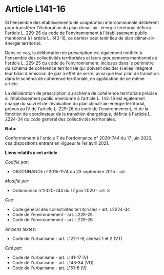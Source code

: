 # Article L141-16

Si l'ensemble des établissements de coopération intercommunale délibèrent pour transférer l'élaboration du plan climat-air-
énergie territorial défini à l'article L. 229-26 du code de l'environnement à l'établissement public mentionné à l'article L.
143-16, ce dernier peut tenir lieu de plan climat-air-énergie territorial.

Dans ce cas, la délibération de prescription est également notifiée à l'ensemble des collectivités territoriales et leurs
groupements mentionnés à l'article L. 229-25 du code de l'environnement, incluses dans le périmètre du schéma de cohérence
territoriale qui doivent décider si elles intègrent leur bilan d'émission de gaz à effet de serre, ainsi que leur plan de
transition dans le schéma de cohérence territoriale, en application de ce même article.

La délibération de prescription du schéma de cohérence territoriale précise si l'établissement public mentionné à l'article
L. 143-16 est également chargé du suivi et de l'évaluation du plan climat-air-énergie territorial, prévus au IV de l'article
L. 229-26 du code de l'environnement, et de la fonction de coordinateur de la transition énergétique, définie à l'article L.
2224-34 du code général des collectivités territoriales.

**Nota:**

Conformément à l'article 7 de l'ordonnance n° 2020-744 du 17 juin 2020, ces dispositions entrent en vigueur le 1er avril
2021.

**Liens relatifs à cet article**

_Codifié par_:

  - ORDONNANCE n°2015-1174 du 23 septembre 2015 - art.

_Modifié par_:

  - Ordonnance n°2020-744 du 17 juin 2020 - art. 3

_Cite_:

  - Code général des collectivités territoriales - art. L2224-34
  - Code de l'environnement - art. L229-25
  - Code de l'environnement - art. L229-26

_Anciens textes_:

  - Code de l'urbanisme - art. L122-1-9, alinéas 1 et 2 (VT)

_Cité par_:

  - Code de l'urbanisme - art. L141-17 (V)
  - Code de l'urbanisme - art. L143-34 (VD)
  - Code de l'urbanisme - art. L151-6 (V)
